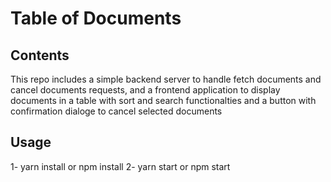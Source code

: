# Table of Documents

## Contents

This repo includes a simple backend server to handle fetch documents and cancel documents requests, and a frontend application to display documents in a table with sort and search functionalties and a button with confirmation dialoge to cancel selected documents

## Usage

1- yarn install or npm install
2- yarn start or npm start
